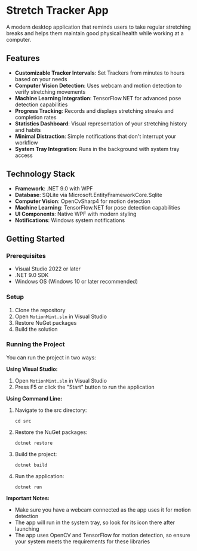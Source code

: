 # Stretch Tracker App

A modern desktop application that reminds users to take regular stretching breaks and helps them maintain good physical health while working at a computer.

## Features

- **Customizable Tracker Intervals**: Set Trackers from minutes to hours based on your needs
- **Computer Vision Detection**: Uses webcam and motion detection to verify stretching movements
- **Machine Learning Integration**: TensorFlow.NET for advanced pose detection capabilities
- **Progress Tracking**: Records and displays stretching streaks and completion rates
- **Statistics Dashboard**: Visual representation of your stretching history and habits
- **Minimal Distraction**: Simple notifications that don't interrupt your workflow
- **System Tray Integration**: Runs in the background with system tray access

## Technology Stack

- **Framework**: .NET 9.0 with WPF
- **Database**: SQLite via Microsoft.EntityFrameworkCore.Sqlite
- **Computer Vision**: OpenCvSharp4 for motion detection
- **Machine Learning**: TensorFlow.NET for pose detection capabilities
- **UI Components**: Native WPF with modern styling
- **Notifications**: Windows system notifications

## Getting Started

### Prerequisites

- Visual Studio 2022 or later
- .NET 9.0 SDK
- Windows OS (Windows 10 or later recommended)

### Setup

1. Clone the repository
2. Open `MotionMint.sln` in Visual Studio
3. Restore NuGet packages
4. Build the solution

### Running the Project

You can run the project in two ways:

**Using Visual Studio:**
1. Open `MotionMint.sln` in Visual Studio
2. Press F5 or click the "Start" button to run the application

**Using Command Line:**
1. Navigate to the src directory:
   ```
   cd src
   ```
2. Restore the NuGet packages:
   ```
   dotnet restore
   ```
3. Build the project:
   ```
   dotnet build
   ```
4. Run the application:
   ```
   dotnet run
   ```

**Important Notes:**
- Make sure you have a webcam connected as the app uses it for motion detection
- The app will run in the system tray, so look for its icon there after launching
- The app uses OpenCV and TensorFlow for motion detection, so ensure your system meets the requirements for these libraries
